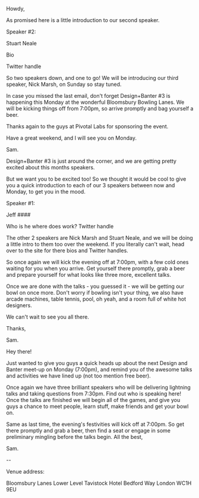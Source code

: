 Howdy,

As promised here is a little introduction to our second speaker.

Speaker #2:

Stuart Neale

Bio

Twitter handle

So two speakers down, and one to go! We will be introducing our third speaker, Nick Marsh, on Sunday so stay tuned.

In case you missed the last email, don't forget Design+Banter #3 is happening this Monday at the wonderful Bloomsbury Bowling Lanes. We will be kicking things off from 7:00pm, so arrive promptly and bag yourself a beer.

Thanks again to the guys at Pivotal Labs for sponsoring the event.

Have a great weekend, and I will see you on Monday.

Sam.



Design+Banter #3 is just around the corner, and we are getting pretty excited about this months speakers.

But we want you to be excited too! So we thought it would be cool to give you a quick introduction to each of our 3 speakers between now and Monday, to get you in the mood.

Speaker #1:

Jeff ####

Who is he
where does work?
Twitter handle

The other 2 speakers are Nick Marsh and Stuart Neale, and we will be doing a little intro to them too over the weekend. If you literally can't wait, head over to the site for there bios and Twitter handles.

So once again we will kick the evening off at 7:00pm, with a few cold ones waiting for you when you arrive. Get yourself there promptly, grab a beer and prepare yourself for what looks like three more, excellent talks.

Once we are done with the talks - you guessed it - we will be getting our bowl on once more. Don't worry if bowling isn't your thing, we also have arcade machines, table tennis, pool, oh yeah, and a room full of white hot designers.

We can't wait to see you all there.

Thanks,

Sam.

Hey there!

Just wanted to give you guys a quick heads up about the next Design and Banter meet-up on Monday (7:00pm), and remind you of the awesome talks and activities we have lined up (not too mention free beer).

Once again we have three brilliant speakers who will be delivering lightning talks and taking questions from 7:30pm.
Find out who is speaking here!
Once the talks are finished we will begin all of the games, and give you guys a chance to meet people, learn stuff, make friends and get your bowl on.

Same as last time, the evening's festivities will kick off at 7:00pm. So get there promptly and grab a beer, then find a seat or engage in some preliminary mingling before the talks begin.
All the best,

Sam.

--

Venue address:

Bloomsbury Lanes
Lower Level
Tavistock Hotel
Bedford Way
London
WC1H 9EU